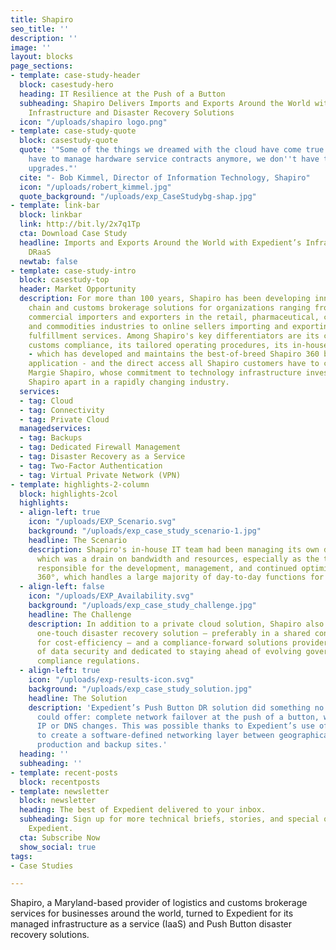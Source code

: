 ```yaml
---
title: Shapiro
seo_title: ''
description: ''
image: ''
layout: blocks
page_sections:
- template: case-study-header
  block: casestudy-hero
  heading: IT Resilience at the Push of a Button
  subheading: Shapiro Delivers Imports and Exports Around the World with Expedient’s
    Infrastructure and Disaster Recovery Solutions
  icon: "/uploads/shapiro logo.png"
- template: case-study-quote
  block: casestudy-quote
  quote: '"Some of the things we dreamed with the cloud have come true. My team doesn''t
    have to manage hardware service contracts anymore, we don''t have to worry about
    upgrades."'
  cite: "- Bob Kimmel, Director of Information Technology, Shapiro"
  icon: "/uploads/robert_kimmel.jpg"
  quote_background: "/uploads/exp_CaseStudybg-shap.jpg"
- template: link-bar
  block: linkbar
  link: http://bit.ly/2x7q1Tp
  cta: Download Case Study
  headline: Imports and Exports Around the World with Expedient’s Infrastructure and
    DRaaS
  newtab: false
- template: case-study-intro
  block: casestudy-top
  header: Market Opportunity
  description: For more than 100 years, Shapiro has been developing innovative supply
    chain and customs brokerage solutions for organizations ranging from traditional
    commercial importers and exporters in the retail, pharmaceutical, consumer goods,
    and commodities industries to online sellers importing and exporting through third-party
    fulfillment services. Among Shapiro's key differentiators are its commitment to
    customs compliance, its tailored operating procedures, its in-house IT team team
    - which has developed and maintains the best-of-breed Shapiro 360 business intelligence
    application - and the direct access all Shapiro customers have to company owner
    Margie Shapiro, whose commitment to technology infrastructure investment has set
    Shapiro apart in a rapidly changing industry.
  services:
  - tag: Cloud
  - tag: Connectivity
  - tag: Private Cloud
  managedservices:
  - tag: Backups
  - tag: Dedicated Firewall Management
  - tag: Disaster Recovery as a Service
  - tag: Two-Factor Authentication
  - tag: Virtual Private Network (VPN)
- template: highlights-2-column
  block: highlights-2col
  highlights:
  - align-left: true
    icon: "/uploads/EXP_Scenario.svg"
    background: "/uploads/exp_case_study_scenario-1.jpg"
    headline: The Scenario
    description: Shapiro's in-house IT team had been managing its own data centers,
      which was a drain on bandwidth and resources, especially as the team is also
      responsible for the development, management, and continued optimization of Shapiro
      360°, which handles a large majority of day-to-day functions for the company.
  - align-left: false
    icon: "/uploads/EXP_Availability.svg"
    background: "/uploads/exp_case_study_challenge.jpg"
    headline: The Challenge
    description: In addition to a private cloud solution, Shapiro also needed a robust,
      one-touch disaster recovery solution – preferably in a shared consumption model
      for cost-efficiency – and a compliance-forward solutions provider who was mindful
      of data security and dedicated to staying ahead of evolving government and industry
      compliance regulations.
  - align-left: true
    icon: "/uploads/exp-results-icon.svg"
    background: "/uploads/exp_case_study_solution.jpg"
    headline: The Solution
    description: 'Expedient’s Push Button DR solution did something no other provider
      could offer: complete network failover at the push of a button, without any
      IP or DNS changes. This was possible thanks to Expedient’s use of VMware NSX
      to create a software-defined networking layer between geographically diverse
      production and backup sites.'
  heading: ''
  subheading: ''
- template: recent-posts
  block: recentposts
- template: newsletter
  block: newsletter
  heading: The best of Expedient delivered to your inbox.
  subheading: Sign up for more technical briefs, stories, and special offers from
    Expedient.
  cta: Subscribe Now
  show_social: true
tags:
- Case Studies

---
```

Shapiro, a Maryland-based provider of logistics and customs brokerage services for businesses around the world, turned to Expedient for its managed infrastructure as a service (IaaS) and Push Button disaster recovery solutions.
